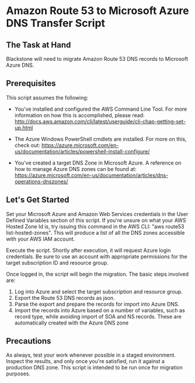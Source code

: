 # Amazon Route 53 to Microsoft Azure DNS Transfer Script

## The Task at Hand
Blackstone will need to migrate Amazon Route 53 DNS records to Microsoft Azure DNS.

## Prerequisites
This script assumes the following:
 
 - You've installed and configured the AWS Command Line Tool. For more information on how this is accomplished, please read: http://docs.aws.amazon.com/cli/latest/userguide/cli-chap-getting-set-up.html
 
 - The Azure Windows PowerShell cmdlets are installed. For more on this, check out: https://azure.microsoft.com/en-us/documentation/articles/powershell-install-configure/

 - You've created a target DNS Zone in Microsoft Azure. A reference on how to manage Azure DNS zones can be found at: https://azure.microsoft.com/en-us/documentation/articles/dns-operations-dnszones/
 
## Let's Get Started
Set your Microsoft Azure and Amazon Web Services credentials in the User Defined Variables section of this script. If you're unsure on what your AWS Hosted Zone Id is, try issuing this command in the AWS CLI: "aws route53 list-hosted-zones". This will produce a list of all the DNS zones accessible with your AWS IAM account.

Execute the script. Shortly after execution, it will request Azure login credentials. Be sure to use an account with appropriate permissions for the target subscription ID and resource group.

Once logged in, the script will begin the migration. The basic steps involved are:

 1. Log into Azure and select the target subscription and resource group.
 2. Export the Route 53 DNS records as json.
 3. Parse the export and prepare the records for import into Azure DNS.
 4. Import the records into Azure based on a number of variables, such as record type, while avoiding import of SOA and NS records. These are automatically created with the Azure DNS zone
 
## Precautions
As always, test your work whenever possible in a staged environment. Inspect the results, and only once you're satisfied, run it against a production DNS zone. This script is intended to be run once for migration purposes.